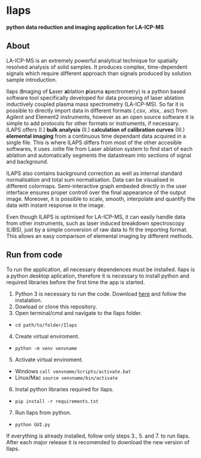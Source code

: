 # Ilaps
**python data reduction and imaging application for LA-ICP-MS**

## About
LA-ICP-MS is an extremely powerful analytical technique for spatially resolved analysis of solid samples. It produces complex, time-dependent signals which require different approach than signals produced by solution sample introduction. 

Ilaps (**I**maging of **L**aser **a**blation **p**lasma **s**pectrometry) is a python based software tool specifically developed for data procesing of laser ablation inductively coupled plasma mass spectrometry (LA-ICP-MS). So far it is possible to directly import data in different formats (.csv, .xlsx, .asc) from Agilent and Element2 instruments, however as an open source software it is simple to add protocols for other formats or instruments, if necessary. ILAPS offers (I.) **bulk analysis**  (II.) **calculation of calibration curves** (III.) **elemental imaging** from a continuous time dependant data acquired in a single file. This is where ILAPS differs from most of the other accesible softwares, it uses .iolite file from Laser ablation system to find start of each ablation and automatically segments the datastream into sections of signal and background.

ILAPS also contains background correction as well as internal standard normalisation and total sum normalisation. Data can be visualised in different colormaps. Semi-interactive graph embeded directly in the user interface ensures proper controll over the final appearance of the output image. Moreover, it is possible to scale, smooth, interpolate and quantify the data with instant response in the image. 

Even though ILAPS is optimised for LA-ICP-MS, it can easily handle data from other instruments, such as laser induced breakdown spectroscopy (LIBS), just by a simple conversion of raw data to fit the importing format. This allows an easy comparison of elemental imaging by different methods.


## Run from code 
To run the application, all necessary dependences must be installed. Ilaps is a python desktop aplication, therefore it is necessary to install python and required libraries before the first time the app is started.

1. Python 3 is necessary to run the code. Download [here](https://www.python.org/downloads/) and follow the instalation.
2. Dowload or clone this repository.
3. Open terminal/cmd and navigate to the Ilaps folder.
  * `cd path/to/folder/Ilaps`
4. Create virtual enviroment. 
  * `python -m venv venvname`
5. Activate virtual enviroment. 
  * Windows `call venvname/Scripts/activate.bat`
  * Linux/Mac `source venvname/bin/activate`
6. Instal python libraries required for Ilaps.
  * `pip install -r requirements.txt`
7. Run Ilaps from python.
  * `python GUI.py`

If everything is already installed, follow only steps 3., 5. and 7. to run Ilaps. 
After each major release it is recomended to download the new version of Ilaps.
